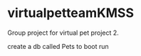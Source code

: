 # virtualpetteamKMSS

Group project for virtual pet project 2.


create a db called Pets to boot run

